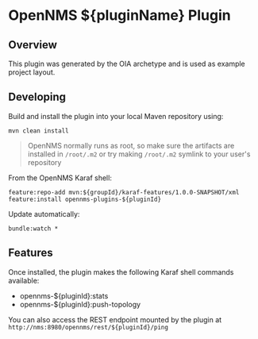 # OpenNMS ${pluginName} Plugin

## Overview

This plugin was generated by the OIA archetype and is used as example project layout.

## Developing

Build and install the plugin into your local Maven repository using:
```
mvn clean install
```

> OpenNMS normally runs as root, so make sure the artifacts are installed in `/root/.m2` or try making `/root/.m2` symlink to your user's repository

From the OpenNMS Karaf shell:
```
feature:repo-add mvn:${groupId}/karaf-features/1.0.0-SNAPSHOT/xml
feature:install opennms-plugins-${pluginId}
```

Update automatically:
```
bundle:watch *
```

## Features

Once installed, the plugin makes the following Karaf shell commands available:
* opennms-${pluginId}:stats
* opennms-${pluginId}:push-topology

You can also access the REST endpoint mounted by the plugin at `http://nms:8980/opennms/rest/${pluginId}/ping`

